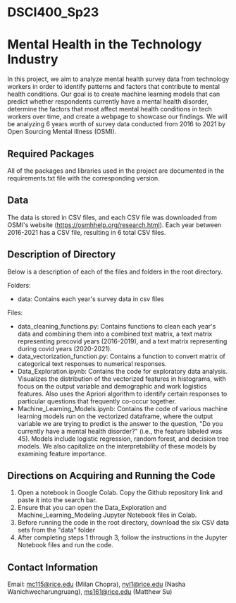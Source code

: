 # DSCI400_Sp23

# Mental Health in the Technology Industry

In this project, we aim to analyze mental health survey data from technology workers in order to identify patterns and factors that contribute to mental health conditions. Our goal is to create machine learning models that can predict whether respondents currently have a mental health disorder, determine the factors that most affect mental health conditions in tech workers over time, and create a webpage to showcase our findings. We will be analyzing 6 years worth of survey data conducted from 2016 to 2021 by Open Sourcing Mental Illness (OSMI).









## Required Packages

All of the packages and libraries used in the project are documented in the requirements.txt file with the corresponding version.




## Data

The data is stored in CSV files, and each CSV file was downloaded from OSMI's website (https://osmhhelp.org/research.html). Each year between 2016-2021 has a CSV file, resulting in 6 total CSV files. 

## Description of Directory

Below is a description of each of the files and folders in the root directory.

Folders:
- data: Contains each year's survey data in csv files 

Files:
- data_cleaning_functions.py: Contains functions to clean each year's data and combining them into a combined text matrix, a text matrix representing precovid years (2016-2019), and a text matrix representing during covid years (2020-2021).
- data_vectorization_function.py: Contains a function to convert matrix of categorical text responses to numerical responses.
- Data_Exploration.ipynb: Contains the code for exploratory data analysis. Visualizes the distribution of the vectorized features in histograms, with focus on the output variable and demographic and work logistics features. Also uses the Apriori algorithm to identify certain responses to particular questions that frequently co-occur together.
- Machine_Learning_Models.ipynb: Contains the code of various machine learning models run on the vectorized dataframe, where the output variable we are trying to predict is the answer to the question, "Do you currently have a mental health disorder?" (i.e., the feature labeled was 45). Models include logistic regression, random forest, and decision tree models. We also capitalize on the interpretability of these models by examining feature importance.




## Directions on Acquiring and Running the Code

1. Open a notebook in Google Colab. Copy the Github repository link and paste it into the search bar. 
2. Ensure that you can open the Data_Exploration and Machine_Learning_Modeling Jupyter Notebook files in Colab.
3. Before running the code in the root directory, download the six CSV data sets from the "data" folder
4. After completing steps 1 through 3, follow the instructions in the Jupyter Notebook files and run the code.

## Contact Information
Email: mc115@rice.edu (Milan Chopra), nyl1@rice.edu (Nasha Wanichwecharungruang), ms161@rice.edu (Matthew Su)
